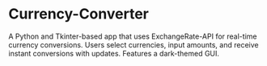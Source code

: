# Currency-Converter
A Python and Tkinter-based app that uses ExchangeRate-API for real-time currency conversions. Users select currencies, input amounts, and receive instant conversions with updates. Features a dark-themed GUI.
